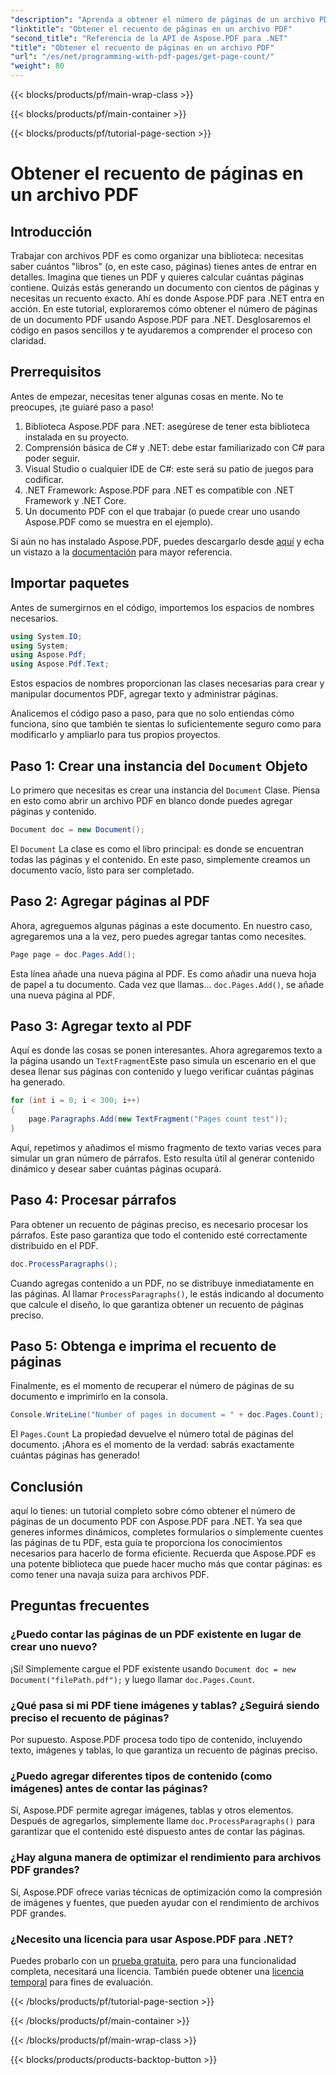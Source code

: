 ```yaml
---
"description": "Aprenda a obtener el número de páginas de un archivo PDF con Aspose.PDF para .NET. Siga nuestra guía paso a paso para obtener una solución sencilla y eficaz."
"linktitle": "Obtener el recuento de páginas en un archivo PDF"
"second_title": "Referencia de la API de Aspose.PDF para .NET"
"title": "Obtener el recuento de páginas en un archivo PDF"
"url": "/es/net/programming-with-pdf-pages/get-page-count/"
"weight": 80
---
```


{{< blocks/products/pf/main-wrap-class >}}

{{< blocks/products/pf/main-container >}}

{{< blocks/products/pf/tutorial-page-section >}}

# Obtener el recuento de páginas en un archivo PDF

## Introducción

Trabajar con archivos PDF es como organizar una biblioteca: necesitas saber cuántos "libros" (o, en este caso, páginas) tienes antes de entrar en detalles. Imagina que tienes un PDF y quieres calcular cuántas páginas contiene. Quizás estás generando un documento con cientos de páginas y necesitas un recuento exacto. Ahí es donde Aspose.PDF para .NET entra en acción. En este tutorial, exploraremos cómo obtener el número de páginas de un documento PDF usando Aspose.PDF para .NET. Desglosaremos el código en pasos sencillos y te ayudaremos a comprender el proceso con claridad.

## Prerrequisitos

Antes de empezar, necesitas tener algunas cosas en mente. No te preocupes, ¡te guiaré paso a paso!

1. Biblioteca Aspose.PDF para .NET: asegúrese de tener esta biblioteca instalada en su proyecto.
2. Comprensión básica de C# y .NET: debe estar familiarizado con C# para poder seguir.
3. Visual Studio o cualquier IDE de C#: este será su patio de juegos para codificar.
4. .NET Framework: Aspose.PDF para .NET es compatible con .NET Framework y .NET Core.
5. Un documento PDF con el que trabajar (o puede crear uno usando Aspose.PDF como se muestra en el ejemplo).

Si aún no has instalado Aspose.PDF, puedes descargarlo desde [aquí](https://releases.aspose.com/pdf/net/) y echa un vistazo a la [documentación](https://reference.aspose.com/pdf/net/) para mayor referencia.

## Importar paquetes

Antes de sumergirnos en el código, importemos los espacios de nombres necesarios.

```csharp
using System.IO;
using System;
using Aspose.Pdf;
using Aspose.Pdf.Text;
```

Estos espacios de nombres proporcionan las clases necesarias para crear y manipular documentos PDF, agregar texto y administrar páginas.

Analicemos el código paso a paso, para que no solo entiendas cómo funciona, sino que también te sientas lo suficientemente seguro como para modificarlo y ampliarlo para tus propios proyectos.

## Paso 1: Crear una instancia del `Document` Objeto

Lo primero que necesitas es crear una instancia del `Document` Clase. Piensa en esto como abrir un archivo PDF en blanco donde puedes agregar páginas y contenido.

```csharp
Document doc = new Document();
```

El `Document` La clase es como el libro principal: es donde se encuentran todas las páginas y el contenido. En este paso, simplemente creamos un documento vacío, listo para ser completado.

## Paso 2: Agregar páginas al PDF

Ahora, agreguemos algunas páginas a este documento. En nuestro caso, agregaremos una a la vez, pero puedes agregar tantas como necesites.

```csharp
Page page = doc.Pages.Add();
```

Esta línea añade una nueva página al PDF. Es como añadir una nueva hoja de papel a tu documento. Cada vez que llamas... `doc.Pages.Add()`, se añade una nueva página al PDF.

## Paso 3: Agregar texto al PDF

Aquí es donde las cosas se ponen interesantes. Ahora agregaremos texto a la página usando un `TextFragment`Este paso simula un escenario en el que desea llenar sus páginas con contenido y luego verificar cuántas páginas ha generado.

```csharp
for (int i = 0; i < 300; i++)
{
    page.Paragraphs.Add(new TextFragment("Pages count test"));
}
```

Aquí, repetimos y añadimos el mismo fragmento de texto varias veces para simular un gran número de párrafos. Esto resulta útil al generar contenido dinámico y desear saber cuántas páginas ocupará.

## Paso 4: Procesar párrafos

Para obtener un recuento de páginas preciso, es necesario procesar los párrafos. Este paso garantiza que todo el contenido esté correctamente distribuido en el PDF.

```csharp
doc.ProcessParagraphs();
```

Cuando agregas contenido a un PDF, no se distribuye inmediatamente en las páginas. Al llamar `ProcessParagraphs()`, le estás indicando al documento que calcule el diseño, lo que garantiza obtener un recuento de páginas preciso.

## Paso 5: Obtenga e imprima el recuento de páginas

Finalmente, es el momento de recuperar el número de páginas de su documento e imprimirlo en la consola.

```csharp
Console.WriteLine("Number of pages in document = " + doc.Pages.Count);
```

El `Pages.Count` La propiedad devuelve el número total de páginas del documento. ¡Ahora es el momento de la verdad: sabrás exactamente cuántas páginas has generado!

## Conclusión

aquí lo tienes: un tutorial completo sobre cómo obtener el número de páginas de un documento PDF con Aspose.PDF para .NET. Ya sea que generes informes dinámicos, completes formularios o simplemente cuentes las páginas de tu PDF, esta guía te proporciona los conocimientos necesarios para hacerlo de forma eficiente. Recuerda que Aspose.PDF es una potente biblioteca que puede hacer mucho más que contar páginas: es como tener una navaja suiza para archivos PDF.

## Preguntas frecuentes

### ¿Puedo contar las páginas de un PDF existente en lugar de crear uno nuevo?  
¡Sí! Simplemente cargue el PDF existente usando `Document doc = new Document("filePath.pdf");` y luego llamar `doc.Pages.Count`.

### ¿Qué pasa si mi PDF tiene imágenes y tablas? ¿Seguirá siendo preciso el recuento de páginas?  
Por supuesto. Aspose.PDF procesa todo tipo de contenido, incluyendo texto, imágenes y tablas, lo que garantiza un recuento de páginas preciso.

### ¿Puedo agregar diferentes tipos de contenido (como imágenes) antes de contar las páginas?  
Sí, Aspose.PDF permite agregar imágenes, tablas y otros elementos. Después de agregarlos, simplemente llame `doc.ProcessParagraphs()` para garantizar que el contenido esté dispuesto antes de contar las páginas.

### ¿Hay alguna manera de optimizar el rendimiento para archivos PDF grandes?  
Sí, Aspose.PDF ofrece varias técnicas de optimización como la compresión de imágenes y fuentes, que pueden ayudar con el rendimiento de archivos PDF grandes.

### ¿Necesito una licencia para usar Aspose.PDF para .NET?  
Puedes probarlo con un [prueba gratuita](https://releases.aspose.com/), pero para una funcionalidad completa, necesitará una licencia. También puede obtener una [licencia temporal](https://purchase.aspose.com/temporary-license/) para fines de evaluación.

{{< /blocks/products/pf/tutorial-page-section >}}

{{< /blocks/products/pf/main-container >}}

{{< /blocks/products/pf/main-wrap-class >}}

{{< blocks/products/products-backtop-button >}}